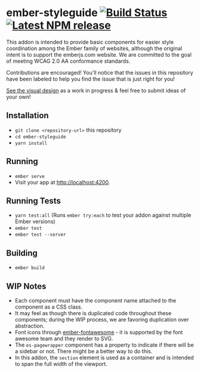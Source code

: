 # ember-styleguide [![Build Status](https://travis-ci.org/ember-learn/ember-styleguide.svg?branch=master)](https://travis-ci.org/ember-learn/ember-styleguide) [![Latest NPM release](https://img.shields.io/npm/v/ember-styleguide.svg)](https://www.npmjs.com/package/ember-styleguide.svg)

This addon is intended to provide basic components for easier style coordination among the Ember family of websites, although the original intent is to support the emberjs.com website. We are committed to the goal of meeting WCAG 2.0 AA conformance standards.

Contributions are encouraged! You'll notice that the issues in this repository have been labeled to help you find the issue that is just right for you!

[See the visual design](https://codepen.io/melsumner/pen/9d551738a81e319a773395a2cfa1a82e) as a work in progress & feel free to submit ideas of your own!



## Installation

* `git clone <repository-url>` this repository
* `cd ember-styleguide`
* `yarn install`

## Running

* `ember serve`
* Visit your app at [http://localhost:4200](http://localhost:4200).

## Running Tests

* `yarn test:all` (Runs `ember try:each` to test your addon against multiple Ember versions)
* `ember test`
* `ember test --server`

## Building

* `ember build`


## WIP Notes

* Each component must have the component name attached to the component as a CSS class.
* It may feel as though there is duplicated code throughout these components; during the WIP process, we are favoring duplication over abstraction.
* Font icons through [ember-fontawesome](https://fontawesome.com/how-to-use/on-the-web/using-with/ember) - it is supported by the font awesome team and they render to SVG.
* The `es-pagewrapper` component has a property to indicate if there will be a sidebar or not. There might be a better way to do this.
* In this addon, the `section` element is used as a container and is intended to span the full width of the viewport.
